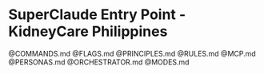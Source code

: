 # SuperClaude Entry Point - KidneyCare Philippines

@COMMANDS.md
@FLAGS.md
@PRINCIPLES.md
@RULES.md
@MCP.md
@PERSONAS.md
@ORCHESTRATOR.md
@MODES.md